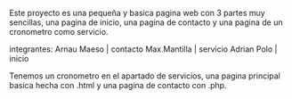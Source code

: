 Este proyecto es una pequeña y basica pagina web con 3 partes muy sencillas, una pagina de inicio, una pagina de contacto y una pagina de un cronometro como servicio.

integrantes: 
  Arnau Maeso  | contacto
  Max Mantilla | servicio 
  Adrian Polo  | inicio

Tenemos un cronometro en el apartado de servicios, una pagina principal basica hecha con .html y una pagina de contacto con .php.
